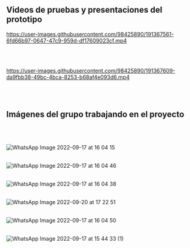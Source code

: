 ## **Videos de pruebas y presentaciones del prototipo**<br />



https://user-images.githubusercontent.com/98425890/191367561-6fd66b97-0647-47c9-959d-df17609023cf.mp4

<br />
<br />

https://user-images.githubusercontent.com/98425890/191367609-da9fbb38-49bc-4bca-8253-b68af4e093d6.mp4

<br />
<br />

## **Imágenes del grupo trabajando en el proyecto**<br />
<br />
<br />

![WhatsApp Image 2022-09-17 at 16 04 15](https://user-images.githubusercontent.com/98425890/191368559-6df27015-76ac-408a-ae79-1ab5fd8a80e6.jpeg)
<br />
<br />

![WhatsApp Image 2022-09-17 at 16 04 46](https://user-images.githubusercontent.com/98425890/191368613-cdbcae79-39bc-45d6-a909-bfa6c4540df6.jpeg)
<br />
<br />

![WhatsApp Image 2022-09-17 at 16 04 38](https://user-images.githubusercontent.com/98425890/191368639-1290b414-f41e-421d-98fd-d11e5f769457.jpeg)
<br />
<br />

![WhatsApp Image 2022-09-20 at 17 22 51](https://user-images.githubusercontent.com/98425890/191368722-465be86f-c426-4979-a1b3-4c5012962953.jpeg)
<br />
<br />

![WhatsApp Image 2022-09-17 at 16 04 50](https://user-images.githubusercontent.com/98425890/191368845-26c05d34-f616-4c9e-b4af-32c581fb60df.jpeg)
<br />
<br />

![WhatsApp Image 2022-09-17 at 15 44 33 (1)](https://user-images.githubusercontent.com/98425890/191368908-09ecfc80-a959-4b6e-963b-1db0ea97e15c.jpeg)

